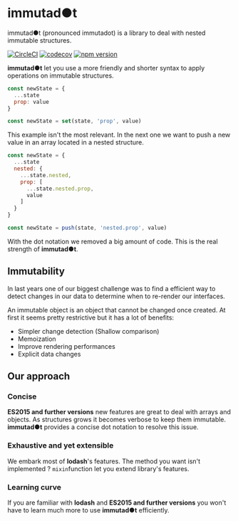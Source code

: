 immutad●t
=================

immutad●t (pronounced immutadot) is a library to deal with nested immutable structures.

[![CircleCI](https://circleci.com/gh/Zenika/immutadot.svg?style=shield&circle-token=8b309750f5785783ec9fb4531ba097da60563beb)](https://circleci.com/gh/Zenika/immutadot)
[![codecov](https://codecov.io/gh/Zenika/immutadot/branch/master/graph/badge.svg)](https://codecov.io/gh/Zenika/immutadot)
[![npm version](https://badge.fury.io/js/immutadot.svg)](https://badge.fury.io/js/immutadot)

**immutad●t** let you use a more friendly and shorter syntax to apply operations on immutable structures.

```js
const newState = {
  ...state
  prop: value
}
```

```js
const newState = set(state, 'prop', value)
```

This example isn't the most relevant. In the next one we want to push a new value in an array located in a nested structure.

```js
const newState = {
  ...state
  nested: {
    ...state.nested,
    prop: [
      ...state.nested.prop,
      value
    ]
  }
}
```

```js
const newState = push(state, 'nested.prop', value)
```

With the dot notation we removed a big amount of code. This is the real strength of **immutad●t**.

## Immutability

In last years one of our biggest challenge was to find a efficient way to detect changes in our data to determine when to re-render our interfaces.

An immutable object is an object that cannot be changed once created. At first it seems pretty restrictive but it has a lot of benefits:

- Simpler change detection (Shallow comparison)
- Memoization
- Improve rendering performances
- Explicit data changes

## Our approach

### Concise

**ES2015 and further versions** new features are great to deal with arrays and objects. As structures grows it becomes verbose to keep them immutable. **immutad●t** provides a concise dot notation to resolve this issue.

### Exhaustive and yet extensible

We embark most of **lodash**'s features. The method you want isn't implemented ? `mixin`function let you extend library's features.

### Learning curve

If you are familiar with **lodash** and **ES2015 and further versions** you won't have to learn much more to use **immutad●t** efficiently.

